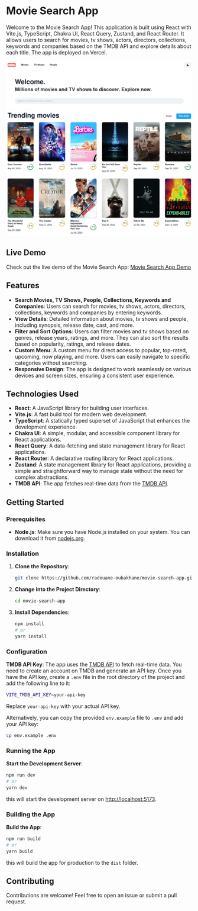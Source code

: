 # Movie Search App

Welcome to the Movie Search App! This application is built using React with Vite.js, TypeScript, Chakra UI, React Query, Zustand, and React Router. It allows users to search for movies, tv shows, actors, directors, collections, keywords and companies based on the TMDB API and explore details about each title. The app is deployed on Vercel.

![Movie Search App Screenshot](screenshots/screenshot.png)

## Live Demo

Check out the live demo of the Movie Search App: [Movie Search App Demo](https://movie-search-app-radouaneoubakhanes-projects.vercel.app/)

## Features

- **Search Movies, TV Shows, People, Collections, Keywords and Companies**: Users can search for movies, tv shows, actors, directors, collections, keywords and companies by entering keywords.
- **View Details**: Detailed information about movies, tv shows and people, including synopsis, release date, cast, and more.
- **Filter and Sort Options**: Users can filter movies and tv shows based on genres, release years, ratings, and more. They can also sort the results based on popularity, ratings, and release dates.
- **Custom Menu**: A custom menu for direct access to popular, top-rated, upcoming, now playing, and more. Users can easily navigate to specific categories without searching.
- **Responsive Design**: The app is designed to work seamlessly on various devices and screen sizes, ensuring a consistent user experience.

## Technologies Used

- **React**: A JavaScript library for building user interfaces.
- **Vite.js**: A fast build tool for modern web development.
- **TypeScript**: A statically typed superset of JavaScript that enhances the development experience.
- **Chakra UI**: A simple, modular, and accessible component library for React applications.
- **React Query**: A data-fetching and state management library for React applications.
- **React Router**: A declarative routing library for React applications.
- **Zustand**: A state management library for React applications, providing a simple and straightforward way to manage state without the need for complex abstractions.
- **TMDB API**: The app fetches real-time data from the [TMDB API](https://developer.themoviedb.org/reference/intro/getting-started).

## Getting Started

### Prerequisites

- **Node.js**: Make sure you have Node.js installed on your system. You can download it from [nodejs.org](https://nodejs.org/).

### Installation

1. **Clone the Repository**:

   ```bash
   git clone https://github.com/radouane-oubakhane/movie-search-app.git
   ```

2. **Change into the Project Directory**:
   ```bash
   cd movie-search-app
   ```

3. **Install Dependencies**:
   ```bash
   npm install
   # or
   yarn install
   ```

### Configuration
**TMDB API Key**: The app uses the [TMDB API](https://developer.themoviedb.org/reference/intro/getting-started) to fetch real-time data. You need to create an account on TMDB and generate an API key. Once you have the API key, create a `.env` file in the root directory of the project and add the following line to it:
   ```bash
   VITE_TMDB_API_KEY=your-api-key
   ```
   Replace `your-api-key` with your actual API key.

   Alternatively, you can copy the provided `env.example` file to `.env` and add your API key:
   ```bash
   cp env.example .env
   ```

### Running the App
**Start the Development Server**:

   ```bash
   npm run dev
   # or
   yarn dev
   ```
   
this will start the development server on [http://localhost:5173](http://localhost:5173).

### Building the App
**Build the App**:

   ```bash
   npm run build
   # or
   yarn build
   ```

this will build the app for production to the `dist` folder.

## Contributing
Contributions are welcome! Feel free to open an issue or submit a pull request.

